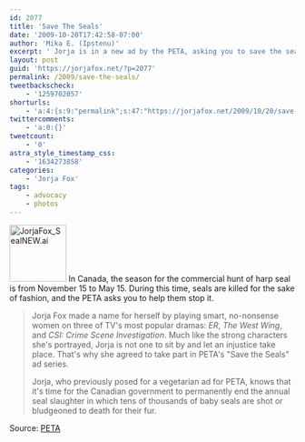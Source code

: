```yaml
---
id: 2077
title: 'Save The Seals'
date: '2009-10-20T17:42:58-07:00'
author: 'Mika E. (Ipstenu)'
excerpt: ' Jorja is in a new ad by the PETA, asking you to save the seals.'
layout: post
guid: 'https://jorjafox.net/?p=2077'
permalink: /2009/save-the-seals/
tweetbackscheck:
    - '1259702057'
shorturls:
    - 'a:4:{s:9:"permalink";s:47:"https://jorjafox.net/2009/10/20/save-the-seals/";s:7:"tinyurl";s:26:"http://tinyurl.com/ydfmdj9";s:4:"isgd";s:18:"http://is.gd/537mI";s:5:"bitly";s:20:"http://bit.ly/1hbxzf";}'
twittercomments:
    - 'a:0:{}'
tweetcount:
    - '0'
astra_style_timestamp_css:
    - '1634273858'
categories:
    - 'Jorja Fox'
tags:
    - advocacy
    - photos
---
```


<a href="//static.jorjafox.net/wordpress/2009/10/savetheseals.jpg"><img src="//static.jorjafox.net/wordpress/2009/10/savetheseals-100x100.jpg" alt="JorjaFox_SealNEW.ai" title="JorjaFox_SealNEW.ai" width="100" height="100" class="alignleft size-thumbnail wp-image-2078" /></a> In Canada, the season for the commercial hunt of harp seal is from November 15 to May 15. During this time, seals are killed for the sake of fashion, and the PETA asks you to help them stop it.

<blockquote>Jorja Fox made a name for herself by playing smart, no-nonsense women on three of TV's most popular dramas: <em>ER</em>, <em>The West Wing</em>, and <em>CSI: Crime Scene Investigation</em>. Much like the strong characters she's portrayed, Jorja is not one to sit by and let an injustice take place. That's why she agreed to take part in PETA's "Save the Seals" ad series.

Jorja, who previously posed for a vegetarian ad for PETA, knows that it's time for the Canadian government to permanently end the annual seal slaughter in which tens of thousands of baby seals are shot or bludgeoned to death for their fur.</blockquote>

Source: <a href="http://www.peta.org/feat-Seal-Jorja-Fox.asp">PETA</a>